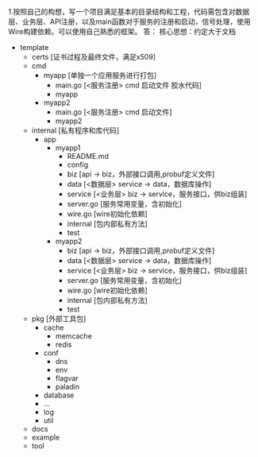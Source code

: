 1.按照自己的构想，写一个项目满足基本的目录结构和工程，代码需包含对数据层、业务层、API注册，以及main函数对于服务的注册和启动，信号处理，使用Wire构建依赖。可以使用自己熟悉的框架。
答：
核心思想：约定大于文档
- template
    - certs [证书过程及最终文件，满足x509]
    - cmd
        - myapp [单独一个应用服务进行打包]
            - main.go [<服务注册> cmd 启动文件 胶水代码]
            - myapp
        - myapp2
            - main.go [<服务注册> cmd 启动文件]
            - myapp2
    - internal [私有程序和库代码]
        - app
            - myapp1
                - README.md
                - config
                - biz [api -> biz，外部接口调用,probuf定义文件]
                - data [<数据层> service -> data，数据库操作]
                - service [<业务层> biz -> service，服务接口，供biz组装]
                - server.go [服务常用变量，含初始化]
                - wire.go [wire初始化依赖]
                - internal [包内部私有方法]
                - test
            - myapp2
                - biz [api -> biz，外部接口调用,probuf定义文件]
                - data [<数据层> service -> data，数据库操作]
                - service [<业务层> biz -> service，服务接口，供biz组装]
                - server.go [服务常用变量，含初始化]
                - wire.go [wire初始化依赖]
                - internal [包内部私有方法]
                - test
    - pkg [外部工具包]
        - cache
            - memcache
            - redis
        - conf
            - dns
            - env
            - flagvar 
            - paladin
        - database
        - ...
        - log
        - util
    - docs
    - example
    - tool